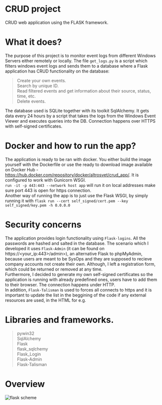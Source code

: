 # CRUD project 
 CRUD web application using the FLASK framework. 

# What it does?
The purpose of this project is to monitor event logs from different Windows Servers either remotely or locally. The file `get_logs.py` is a script which filters windows event logs and sends them to a database where a Flask application has CRUD functionality on the database:
> Create your own events. <br>
> Search by unique ID.<br>
> Read filtered events and get information about their source, status, time, etc.<br>
> Delete events.

The database used is SQLite together with its toolkit SqlAlchemy.
It gets data every 24 hours by a script that takes the logs from the Windows Event Viewer and executes queries into the DB.
Connection happens over HTTPS with self-signed certificates.

# Docker and how to run the app?
The application is ready to be ran with docker. You either build the image yourself with the Dockerfile or use the ready to download image available on Docker Hub - https://hub.docker.com/repository/docker/altrosvet/crud_app/. It is configured to work with Gunicorn WSGI. <br>`run -it -p 443:443 --network host app` will run it on local addresses make sure port 443 is open for https connection. <br>
Another way of running the app is to just use the Flask WSGI, by simply running it with  `flask run --cert self_signed/cert.pem --key self_signed/key.pem -h 0.0.0.0`

# Security concerns
The application provides login functionality using `Flask-logins`. All the passwords are hashed and salted in the database. The scenario which I developed it uses `Flask-Admin` (it can be found on https://<your_ip:443>/admin>), an alternative Flask  to phpMyAdmin, because users are meant to be SysOps and they are supposed to recieve company accounts not create their own. Although, I left a registration form, which could be returned or removed at any time. <br>
Furthermore, I decided to generate my own self-signed certificates so the application is running with already predefined ones, users have to add them to their browser. The connection happens under HTTP.<br>
In addition, `Flask-Talisman` is used to forces all connects to https and it is important to update the list in the beggining of the code if any external resources are used, in the HTML for e.g. 


# Libraries and frameworks.
>pywin32 <br>
>SqlAlchemy<br>
>Flask<br>
>flask_sqlchemy<br>
>Flask_Login<br>
>Flask-Admin<br>
>Flask-Talisman

# Overview
![flask scheme](https://user-images.githubusercontent.com/37861327/164088467-0ccaf220-7fde-4fcb-8b79-e5e5fe333228.png)
